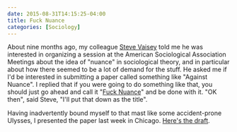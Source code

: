```yaml
---
date: 2015-08-31T14:15:25-04:00
title: Fuck Nuance
categories: [Sociology]
---
```


About nine months ago, my colleague <a href="http://stephenvaisey.com">Steve Vaisey</a> told me he was interested in organizing a session at the American Sociological Association Meetings about the idea of "nuance" in sociological theory, and in particular about how there seemed to be a lot of demand for the stuff. He asked me if I'd be interested in submitting a paper called something like "Against Nuance". I replied that if you were going to do something like that, you should just go ahead and call it "<a href="https://kieranhealy.org/files/papers/fuck-nuance.pdf">Fuck Nuance</a>" and be done with it. "OK then", said Steve, "I'll put that down as the title". 

Having inadvertently bound myself to that mast like some accident-prone Ulysses, I presented the paper last week in Chicago. <a href="https://kieranhealy.org/files/papers/fuck-nuance.pdf">Here's the draft</a>. 
